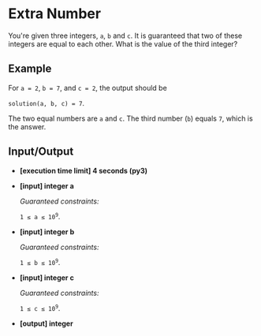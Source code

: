 # Extra Number

You're given three integers, `a`, `b` and `c`. It is guaranteed that two of these integers are equal to each other. What is the value of the third integer?

## Example

For `a = 2`, `b = 7`, and `c = 2`, the output should be

`solution(a, b, c) = 7`.

The two equal numbers are `a` and `c`. The third number (`b`) equals `7`, which is the answer.

## Input/Output

- **[execution time limit] 4 seconds (py3)**

- **[input] integer a**

	*Guaranteed constraints:*

	<code>1 ≤ a ≤ 10<sup>9</sup></code>.

- **[input] integer b**

	*Guaranteed constraints:*

	<code>1 ≤ b ≤ 10<sup>9</sup></code>.

- **[input] integer c**

	*Guaranteed constraints:*

	<code>1 ≤ c ≤ 10<sup>9</sup></code>.

- **[output] integer**

